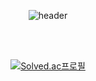 

<div align = "center">

![header](https://capsule-render.vercel.app/api?type=waving&color=fffabd&height=150&section=header&text=~ing💡&fontColor=98d283&fontSize=70&animation=twinkling&fontAlignY=42&fontAlign=85)


<br/>

<br/>

[![Solved.ac프로필](http://mazassumnida.wtf/api/v2/generate_badge?boj=mayeelb)](https://solved.ac/mayeelb)

</div>
